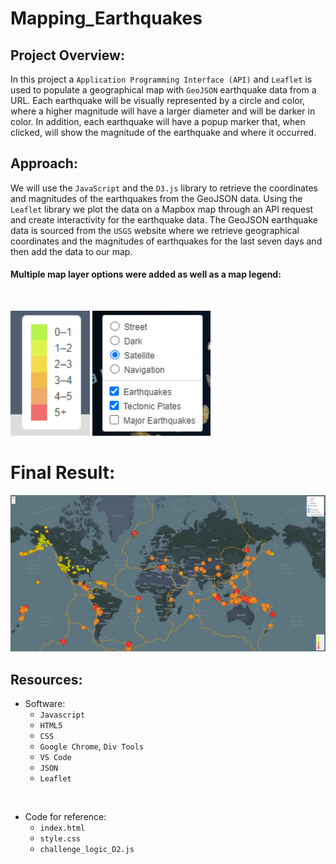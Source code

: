 # Mapping_Earthquakes

## Project Overview:

In this project a `Application Programming Interface (API)` and `Leaflet` is used to populate a geographical map with `GeoJSON` earthquake data from a URL. Each earthquake will be visually represented by a circle and color, where a higher magnitude will have a larger diameter and will be darker in color. In addition, each earthquake will have a popup marker that, when clicked, will show the magnitude of the earthquake and where it occurred.

## Approach: 

We will use the `JavaScript` and the `D3.js` library to retrieve the coordinates and magnitudes of the earthquakes from the GeoJSON data. Using the `Leaflet` library we plot the data on a Mapbox map through an API request and create interactivity for the earthquake data. The GeoJSON earthquake data is sourced from the `USGS` website where we retrieve geographical coordinates and the magnitudes of earthquakes for the last seven days and then add the data to our map.

#### Multiple map layer options were added as well as a map legend:

<br>

<p align=left>
<img src=Images/legend.png height=200> <img src=Images/map_filter.png height=200>

<br>

# Final Result:

<p align=center>
<img src=Images/final_result.png>

## Resources:

- Software:
    - `Javascript`
    - `HTML5`
    - `CSS`
    - `Google Chrome`, `Div Tools`
    - `VS Code`
    - `JSON`
    - `Leaflet`

<br>

- Code for reference:
    - `index.html`
    - `style.css`
    - `challenge_logic_D2.js`

<br>